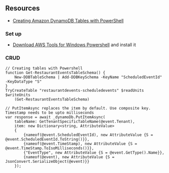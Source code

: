 ## Resources

* [Creating Amazon DynamoDB Tables with PowerShell](https://aws.amazon.com/blogs/developer/creating-amazon-dynamodb-tables-with-powershell/)

### Set up

* [Download AWS Tools for Windows Powershell](https://aws.amazon.com/powershell/) and install it

### CRUD

    // Creating tables with Powershell
    function Get-RestaurantEventsTableSchema() {
        New-DDBTableSchema | Add-DDBKeySchema -KeyName "ScheduledEventId" -KeyDataType "S"
    }
    TryCreateTable "restaurantdevents-scheduledevents" $readUnits $writeUnits 
        (Get-RestaurantEventsTableSchema)

    // PutItemAsync replaces the item by default. Use composite key. Timestamp needs to be upto milliseconds
    var response = await _dynamoDb.PutItemAsync(
        tableName: GetTenantSpecificTableName(@event.Tenant),
        item: new Dictionary<string, AttributeValue>
        {
            {nameof(@event.ScheduledEventId), new AttributeValue {S = @event.ScheduledEventId.ToString()}},
            {nameof(@event.TimeStamp), new AttributeValue {S = @event.TimeStamp.ToIsoMilliseconds()}},
            {"EventType", new AttributeValue {S = @event.GetType().Name}},
            {nameof(@event), new AttributeValue {S = JsonConvert.SerializeObject(@event)}}
        });
